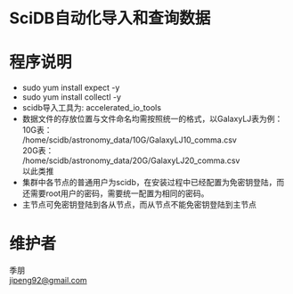# SciDB自动化导入和查询数据

# 程序说明
* sudo yum install expect -y
* sudo yum install collectl -y
* scidb导入工具为: accelerated_io_tools  
* 数据文件的存放位置与文件命名均需按照统一的格式，以GalaxyLJ表为例：  
10G表：  
/home/scidb/astronomy_data/10G/GalaxyLJ10_comma.csv  
20G表：  
/home/scidb/astronomy_data/20G/GalaxyLJ20_comma.csv  
以此类推
* 集群中各节点的普通用户为scidb，在安装过程中已经配置为免密钥登陆，而还需要root用户的密码，需要统一配置为相同的密码。
* 主节点可免密钥登陆到各从节点，而从节点不能免密钥登陆到主节点

# 维护者
季朋  
jipeng92@gmail.com
